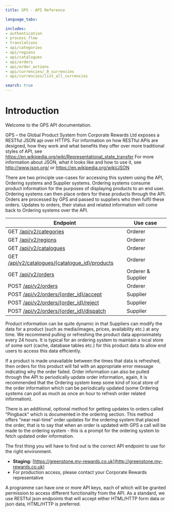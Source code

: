 ```yaml
---
title: GPS - API Reference

language_tabs:

includes:
- authentication
- process_flow
- translations
- api/categories
- api/regions
- api/catalogues
- api/orders
- api/order_actions
- api/currencies/_0_currencies
- api/currencies/list_all_currencies

search: true
---
```


# Introduction
Welcome to the GPS API documentation.

GPS – the Global Product System from Corporate Rewards Ltd exposes a RESTful JSON api over HTTPS.
For information on how RESTful APIs are designed, how they work and what benefits they offer over more traditional styles of API, see <https://en.wikipedia.org/wiki/Representational_state_transfer>
For more information about JSON, what it looks like and how to use it, see <http://www.json.org/> or <https://en.wikipedia.org/wiki/JSON>

There are two principle use-cases for accessing this system using the API, Ordering systems and Supplier systems. Ordering systems consume product information for the purposes of displaying products to an end user. Ordering systems can then place orders for these products through the API. Orders are processed by GPS and passed to suppliers who then fulfil these orders. Updates to orders, their status and related information will come back to Ordering systems over the API.

| Endpoint | Use case |
| -------- | ------- |
| GET [/api/v2/categories](#list-all-orders) | Orderer |
| GET [/api/v2/regions](#regions)  | Orderer  |
| GET [/api/v2/catalogues](#catalogues)  | Orderer  |
| GET [/api/v2/catalogues/{catalogue_id}/products](#list-all-products-in-a-catalogue) | Orderer  |
| GET [/api/v2/orders](#orders)  | Orderer & Supplier |
| POST [/api/v2/orders](#creating-orders)  | Orderer |
| POST [/api/v2/orders/{order_id}/accept](#accept) | Supplier |
| POST [/api/v2/orders/{order_id}/reject](#reject) | Supplier |
| POST [/api/v2/orders/{order_id}/dispatch](#dispatch) | Supplier |

Product information can be quite dynamic in that Suppliers can modify the data for a product (such as media/images, prices, availability etc.) at any time. We recommend pulling or refreshing the product data approximately every 24 hours. It is typical for an ordering system to maintain a local store of some sort (cache, database tables etc.) for this product data to allow end users to access this data efficiently.

If a product is made unavailable between the times that data is refreshed, then orders for this product will fail with an appropriate error message indicating why the order failed.
Order information can also be pulled through the API to periodically update order information, again, it is recommended that the Ordering system keep some kind of local store of the order information which can be periodically updated (some Ordering systems can poll as much as once an hour to refresh order related information).

There is an additional, optional method for getting updates to orders called “Pingback” which is documented in the ordering section. This method offers “near real-time” order updates for the ordering system that placed the order, that is to say that when an order is updated with GPS a call will be made to the ordering system - this is a prompt for the ordering system to fetch updated order information.


The first thing you will have to find out is the correct API endpoint to use for
the right environment.

-   **Staging:** [https://greenstone.my-rewards.co.uk](http://greenstone.my-rewards.co.uk)
-   For production access, please contact your Corporate Rewards representative

A programme can have one or more API keys, each of which will be granted
permission to access different functionality from the API. As a standard, we use
RESTful json endpoints that will accept either HTML/HTTP form data or json data,
HTML/HTTP is preferred.
